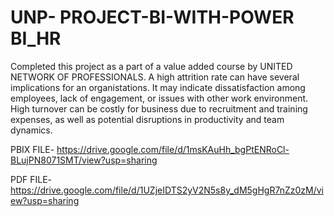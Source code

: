 # UNP- PROJECT-BI-WITH-POWER BI_HR

Completed this project as a part of a value added course by UNITED NETWORK OF PROFESSIONALS. A high attrition rate can have several implications for an organistations. It may indicate dissatisfaction among employees, lack of engagement, or issues with other work environment. High turnover can be costly for business due to recruitment and training expenses, as well as potential disruptions in productivity and team dynamics.

PBIX FILE- https://drive.google.com/file/d/1msKAuHh_bgPtENRoCl-BLujPN8071SMT/view?usp=sharing

PDF FILE- https://drive.google.com/file/d/1UZjeIDTS2yV2N5s8y_dM5gHgR7nZz0zM/view?usp=sharing
